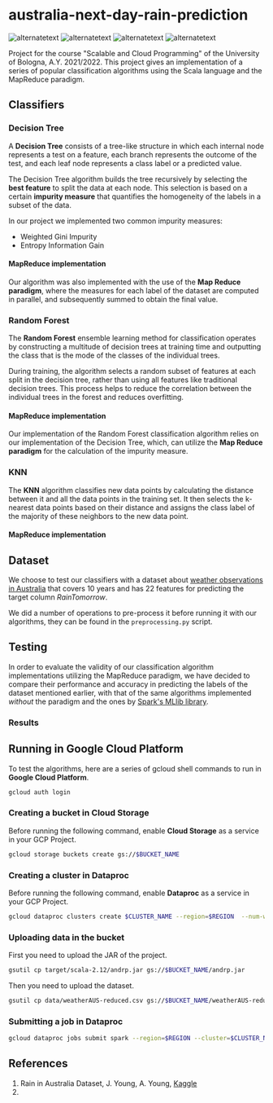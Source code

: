 # australia-next-day-rain-prediction
<p>
  <img src="https://img.shields.io/badge/Scala-2.12.15-red" alt="alternatetext">
  <img src="https://img.shields.io/badge/Spark-3.3.2-orange" alt="alternatetext">
  <img src="https://img.shields.io/badge/jdk-11.0.18-green" alt="alternatetext">
<img src="https://img.shields.io/badge/sbt-1.7.3-blue" alt="alternatetext">

</p>

Project for the course "Scalable and Cloud Programming" of the University of Bologna, A.Y. 2021/2022. This project gives an implementation of a series of popular classification algorithms using the Scala language and the MapReduce paradigm.

## Classifiers
### Decision Tree
A **Decision Tree** consists of a tree-like structure in which each internal node represents a test on a feature, each branch represents the outcome of the test, and each leaf node represents a class label or a predicted value. 

The Decision Tree algorithm builds the tree recursively by selecting the **best feature** to split the data at each node. This selection is based on a certain **impurity measure** that quantifies the homogeneity of the labels in a subset of the data.

In our project we implemented two common impurity measures: 
* Weighted Gini Impurity
* Entropy Information Gain

#### MapReduce implementation
Our algorithm was also implemented with the use of the **Map Reduce paradigm**, where the measures for each label of the dataset are computed in parallel, and subsequently summed to obtain the final value.

### Random Forest
The **Random Forest** ensemble learning method for classification operates by constructing a multitude of decision trees at training time and outputting the class that is the mode of the classes of the individual trees.

During training, the algorithm selects a random subset of features at each split in the decision tree, rather than using all features like traditional decision trees. This process helps to reduce the correlation between the individual trees in the forest and reduces overfitting.

#### MapReduce implementation
Our implementation of the Random Forest classification algorithm relies on our implementation of the Decision Tree, which, can utilize the **Map Reduce paradigm** for the calculation of the impurity measure.


### KNN
The **KNN** algorithm classifies new data points by calculating the distance between it and all the data points in the training set. 
It then selects the k-nearest data points based on their distance and assigns the class label of the majority of these neighbors to the new data point. 

#### MapReduce implementation

## Dataset
We choose to test our classifiers with a dataset about [weather observations in Australia](https://www.kaggle.com/datasets/jsphyg/weather-dataset-rattle-package) that covers 10 years and has 22 features for predicting the target column *RainTomorrow*.

We did a number of operations to pre-process it before running it with our algorithms, they can be found in the `preprocessing.py` script.

## Testing
In order to evaluate the validity of our classification algorithm implementations utilizing  the MapReduce paradigm, 
we have decided to compare their performance and accuracy in predicting the labels of the dataset mentioned earlier, with that of the same algorithms implemented *without* the paradigm and the ones by [Spark's MLlib library](https://spark.apache.org/mllib/).

### Results

## Running in Google Cloud Platform
To test the algorithms, here are a series of gcloud shell commands to run in **Google Cloud Platform**.
```bash
gcloud auth login
```
### Creating a bucket in Cloud Storage
Before running the following command, enable **Cloud Storage** as a service in your GCP Project.
```bash
gcloud storage buckets create gs://$BUCKET_NAME
```

### Creating a cluster in Dataproc
Before running the following command, enable **Dataproc** as a service in your GCP Project.
```bash
gcloud dataproc clusters create $CLUSTER_NAME --region=$REGION  --num-workers=$NUM_WORKER --worker-machine-type=$WORKER_MACHINE_TYPE --image-version=$IMAGE_VERSION
```

### Uploading data in the bucket
First you need to upload the JAR of the project.
```bash
gsutil cp target/scala-2.12/andrp.jar gs://$BUCKET_NAME/andrp.jar
```
Then you need to upload the dataset.
```bash
gsutil cp data/weatherAUS-reduced.csv gs://$BUCKET_NAME/weatherAUS-reduced.csv
```

### Submitting a job in Dataproc
```bash
gcloud dataproc jobs submit spark --region=$REGION --cluster=$CLUSTER_NAME 
```

## References

1. Rain in Australia Dataset, J. Young, A. Young, [Kaggle](https://www.kaggle.com/datasets/jsphyg/weather-dataset-rattle-package)
2. 